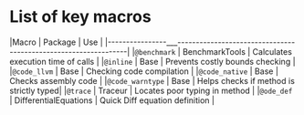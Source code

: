 # List of key macros

|Macro            | Package               | Use                                     |
|----------------___----------------------------------------------------------------|
|`@benchmark`     | BenchmarkTools        | Calculates execution time of calls      |
|`@inline`        | Base                  | Prevents costly bounds checking         |
|`@code_llvm`     | Base                  | Checking code compilation               |
|`@code_native`   | Base                  | Checks assembly code                    |
|`@code_warntype` | Base                  | Helps checks if method is strictly typed|
|`@trace`         | Traceur               | Locates poor typing in method           |
|`@ode_def`       | DifferentialEquations | Quick Diff equation definition          |
